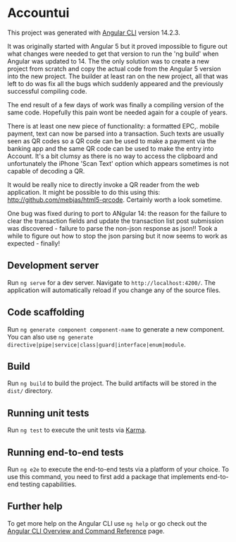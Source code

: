 # Accountui

This project was generated with [Angular CLI](https://github.com/angular/angular-cli) version 14.2.3.

It was originally started with Angular 5 but it proved impossible to figure out what changes were needed to get
that version to run the 'ng build' when Angular was updated to 14. The the only solution was to create a new project from scratch
and copy the actual code from the Angular 5 version into the new project. The builder at least ran on the new project, all that
was left to do was fix all the bugs which suddenly appeared and the previously successful compiling code.

The end result of a few days of work was finally a compiling version of the same code. Hopefully this pain wont be needed again 
for a couple of years.

There is at least one new piece of functionality: a formatted EPC,. mobile payment, text can now be parsed into a transaction. 
Such texts are usually seen as QR codes so a QR code can be used to make a payment via the banking app and the same QR code can
be used to make the entry into Account. It's a bit clumsy as there is no way to access the clipboard and unfortunately the iPhone
'Scan Text' option which appears sometimes is not capable of decoding a QR.

It would be really nice to directly invoke a QR reader from the web application. It might be possible to do this using
this: http://github.com/mebjas/html5-qrcode. Certainly worth a look sometime.

One bug was fixed during to port to ANgular 14: the reason for the failure to clear the transaction fields and update 
the transaction list post submission was discovered - failure to parse the non-json response as json!! Took a while to figure
out how to stop the json parsing but it now seems to work as expected - finally!

## Development server

Run `ng serve` for a dev server. Navigate to `http://localhost:4200/`. The application will automatically reload if you change any of the source files.

## Code scaffolding

Run `ng generate component component-name` to generate a new component. You can also use `ng generate directive|pipe|service|class|guard|interface|enum|module`.

## Build

Run `ng build` to build the project. The build artifacts will be stored in the `dist/` directory.

## Running unit tests

Run `ng test` to execute the unit tests via [Karma](https://karma-runner.github.io).

## Running end-to-end tests

Run `ng e2e` to execute the end-to-end tests via a platform of your choice. To use this command, you need to first add a package that implements end-to-end testing capabilities.

## Further help

To get more help on the Angular CLI use `ng help` or go check out the [Angular CLI Overview and Command Reference](https://angular.io/cli) page.
